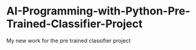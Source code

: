 # AI-Programming-with-Python-Pre-Trained-Classifier-Project
My new work for the pre trained classifier project
